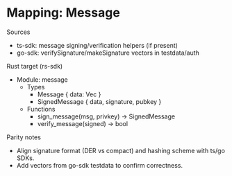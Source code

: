 # Mapping: Message

Sources
- ts-sdk: message signing/verification helpers (if present)
- go-sdk: verifySignature/makeSignature vectors in testdata/auth

Rust target (rs-sdk)
- Module: message
  - Types
    - Message { data: Vec<u8> }
    - SignedMessage { data, signature, pubkey }
  - Functions
    - sign_message(msg, privkey) -> SignedMessage
    - verify_message(signed) -> bool

Parity notes
- Align signature format (DER vs compact) and hashing scheme with ts/go SDKs.
- Add vectors from go-sdk testdata to confirm correctness.
